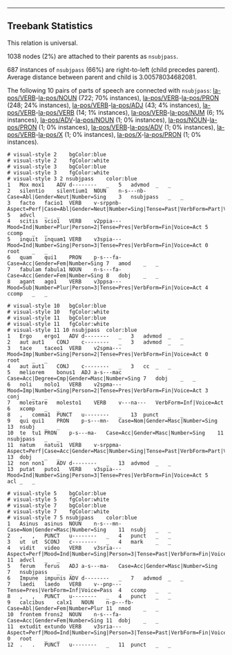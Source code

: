 

--------------------------------------------------------------------------------

## Treebank Statistics

This relation is universal.

1038 nodes (2%) are attached to their parents as `nsubjpass`.

687 instances of `nsubjpass` (66%) are right-to-left (child precedes parent).
Average distance between parent and child is 3.00578034682081.

The following 10 pairs of parts of speech are connected with `nsubjpass`: [la-pos/VERB]()-[la-pos/NOUN]() (722; 70% instances), [la-pos/VERB]()-[la-pos/PRON]() (248; 24% instances), [la-pos/VERB]()-[la-pos/ADJ]() (43; 4% instances), [la-pos/VERB]()-[la-pos/VERB]() (14; 1% instances), [la-pos/VERB]()-[la-pos/NUM]() (6; 1% instances), [la-pos/ADV]()-[la-pos/NOUN]() (1; 0% instances), [la-pos/NOUN]()-[la-pos/PRON]() (1; 0% instances), [la-pos/VERB]()-[la-pos/ADV]() (1; 0% instances), [la-pos/VERB]()-[la-pos/X]() (1; 0% instances), [la-pos/X]()-[la-pos/PRON]() (1; 0% instances).


~~~ conllu
# visual-style 2	bgColor:blue
# visual-style 2	fgColor:white
# visual-style 3	bgColor:blue
# visual-style 3	fgColor:white
# visual-style 3 2 nsubjpass	color:blue
1	Mox	mox1	ADV	d--------	_	5	advmod	_	_
2	silentio	silentium1	NOUN	n-s---nb-	Case=Abl|Gender=Neut|Number=Sing	3	nsubjpass	_	_
3	facto	facio1	VERB	v-srppnb-	Aspect=Perf|Case=Abl|Gender=Neut|Number=Sing|Tense=Past|VerbForm=Part|Voice=Pass	5	advcl	_	_
4	scitis	scio1	VERB	v2ppia---	Mood=Ind|Number=Plur|Person=2|Tense=Pres|VerbForm=Fin|Voice=Act	5	ccomp	_	_
5	inquit	inquam1	VERB	v3spia---	Mood=Ind|Number=Sing|Person=3|Tense=Pres|VerbForm=Fin|Voice=Act	0	root	_	_
6	quam	qui1	PRON	p-s---fa-	Case=Acc|Gender=Fem|Number=Sing	7	amod	_	_
7	fabulam	fabula1	NOUN	n-s---fa-	Case=Acc|Gender=Fem|Number=Sing	8	dobj	_	_
8	agant	ago1	VERB	v3ppsa---	Mood=Sub|Number=Plur|Person=3|Tense=Pres|VerbForm=Fin|Voice=Act	4	ccomp	_	_

~~~


~~~ conllu
# visual-style 10	bgColor:blue
# visual-style 10	fgColor:white
# visual-style 11	bgColor:blue
# visual-style 11	fgColor:white
# visual-style 11 10 nsubjpass	color:blue
1	Ergo	ergo1	ADV	d--------	_	3	advmod	_	_
2	aut	aut1	CONJ	c--------	_	3	advmod	_	_
3	tace	taceo1	VERB	v2spma---	Mood=Imp|Number=Sing|Person=2|Tense=Pres|VerbForm=Fin|Voice=Act	0	root	_	_
4	aut	aut1	CONJ	c--------	_	3	cc	_	_
5	meliorem	bonus1	ADJ	a-s---mac	Case=Acc|Degree=Cmp|Gender=Masc|Number=Sing	7	dobj	_	_
6	noli	nolo1	VERB	v2spma---	Mood=Imp|Number=Sing|Person=2|Tense=Pres|VerbForm=Fin|Voice=Act	3	conj	_	_
7	molestare	molesto1	VERB	v---na---	VerbForm=Inf|Voice=Act	6	xcomp	_	_
8	,	comma1	PUNCT	u--------	_	13	punct	_	_
9	qui	qui1	PRON	p-s---mn-	Case=Nom|Gender=Masc|Number=Sing	13	nsubj	_	_
10	te	tu1	PRON	p-s---ma-	Case=Acc|Gender=Masc|Number=Sing	11	nsubjpass	_	_
11	natum	natus1	VERB	v-srppma-	Aspect=Perf|Case=Acc|Gender=Masc|Number=Sing|Tense=Past|VerbForm=Part|Voice=Pass	13	dobj	_	_
12	non	non1	ADV	d--------	_	13	advmod	_	_
13	putat	puto1	VERB	v3spia---	Mood=Ind|Number=Sing|Person=3|Tense=Pres|VerbForm=Fin|Voice=Act	5	acl	_	_

~~~


~~~ conllu
# visual-style 5	bgColor:blue
# visual-style 5	fgColor:white
# visual-style 7	bgColor:blue
# visual-style 7	fgColor:white
# visual-style 7 5 nsubjpass	color:blue
1	Asinus	asinus	NOUN	n-s---mn-	Case=Nom|Gender=Masc|Number=Sing	11	nsubj	_	_
2	,	,	PUNCT	u--------	_	4	punct	_	_
3	ut	ut	SCONJ	c--------	_	4	mark	_	_
4	vidit	video	VERB	v3sria---	Aspect=Perf|Mood=Ind|Number=Sing|Person=3|Tense=Past|VerbForm=Fin|Voice=Act	11	advcl	_	_
5	ferum	ferus	ADJ	a-s---ma-	Case=Acc|Gender=Masc|Number=Sing	7	nsubjpass	_	_
6	Impune	impunis	ADV	d--------	_	7	advmod	_	_
7	laedi	laedo	VERB	v--pnp---	Tense=Pres|VerbForm=Inf|Voice=Pass	4	ccomp	_	_
8	,	,	PUNCT	u--------	_	4	punct	_	_
9	calcibus	calx1	NOUN	n-p---fb-	Case=Abl|Gender=Fem|Number=Plur	11	nmod	_	_
10	frontem	frons2	NOUN	n-s---fa-	Case=Acc|Gender=Fem|Number=Sing	11	dobj	_	_
11	extudit	extundo	VERB	v3sria---	Aspect=Perf|Mood=Ind|Number=Sing|Person=3|Tense=Past|VerbForm=Fin|Voice=Act	0	root	_	_
12	.	.	PUNCT	u--------	_	11	punct	_	_

~~~


